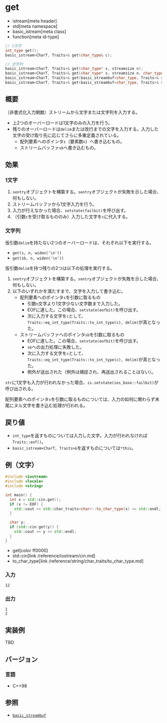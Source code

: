 # get
* istream[meta header]
* std[meta namespace]
* basic_istream[meta class]
* function[meta id-type]

```cpp
// 1文字
int_type get();
basic_istream<CharT, Traits>& get(char_type& c);

// 文字列
basic_istream<CharT, Traits>& get(char_type* s, streamsize n);
basic_istream<CharT, Traits>& get(char_type* s, streamsize n, char_type delim);
basic_istream<CharT, Traits>& get(basic_streambuf<char_type, Traits>& sb);
basic_istream<CharT, Traits>& get(basic_streambuf<char_type, Traits>& sb, char_type delim);
```

## 概要

（非書式化入力関数）ストリームから文字または文字列を入力する。

- 上2つのオーバーロードは1文字のみの入力を行う。
- 残りのオーバーロードは`delim`または改行までの文字を入力する。入力した文字の受け取り先に応じてさらに多重定義されている。
    - 配列要素へのポインタ`s`（要素数`n`）へ書き込むもの。
    - ストリームバッファ`sb`へ書き込むもの。

## 効果

### 1文字
1. `sentry`オブジェクトを構築する。`sentry`オブジェクトが失敗を示した場合、何もしない。
1. ストリームバッファから1文字入力を行う。
1. 入力が行えなかった場合、`setstate(failbit)`を呼び出す。
1. （引数`c`を受け取るもののみ）入力した文字を`c`に代入する。

### 文字列

仮引数`delim`を持たない2つのオーバーロードは、それぞれ以下を実行する。

- `get(s, n, widen('\n'))`
- `get(sb, n, widen('\n'))`

仮引数`delim`を持つ残りの2つは以下の処理を実行する。

1. `sentry`オブジェクトを構築する。`sentry`オブジェクトが失敗を示した場合、何もしない。
1. 以下のいずれかを満たすまで、文字を入力して書き込む。
    - 配列要素へのポインタ`s`を引数に取るもの
        - 引数`n`文字より1文字少ない文字数まで入力した。
        - EOFに達した。この場合、`setstate(eofbit)`を呼び出す。
        - 次に入力する文字を`c`として、`Traits::eq_int_type(Traits::to_int_type(c), delim)`が真となった。
    - ストリームバッファへのポインタ`sb`を引数に取るもの
        - EOFに達した。この場合、`setstate(eofbit)`を呼び出す。
        - `sb`への出力処理に失敗した。
        - 次に入力する文字を`c`として、`Traits::eq_int_type(Traits::to_int_type(c), delim)`が真となった。
        - 例外が送出された（例外は捕捉され、再送出されることはない）。

`str`に1文字も入力が行われなかった場合、`is.setstate(ios_base::failbit)`が呼び出される。

配列要素へのポインタ`s`を引数に取るものについては、入力の如何に関わらず末尾にヌル文字を書き込む処理が行われる。

## 戻り値

- `int_type`を返すものについては入力した文字。入力が行われなければ`Traits::eof()`。
- `basic_istream<CharT, Traits>&`を返すものについては`*this`。

## 例（文字）
```cpp example
#include <iostream>
#include <locale>
#include <string>

int main() {
  int x = std::cin.get();
  if (x != EOF) {
    std::cout << std::char_traits<char>::to_char_type(x) << std::endl;
  }

  char y;
  if (std::cin.get(y)) {
    std::cout << y << std::endl;
  }
}
```
* get[color ff0000]
* std::cin[link /reference/iostream/cin.md]
* to_char_type[link /reference/string/char_traits/to_char_type.md]

### 入力
```
12
```

### 出力
```
1
2
```

## 実装例
TBD

## バージョン
### 言語
- C++98

## 参照
- [`basic_streambuf`](../../streambuf/basic_streambuf.md)
